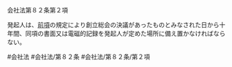 会社法第８２条第２項

発起人は、[前項](会社法＿＿＿＿第８２条第１項)の規定により創立総会の決議があったものとみなされた日から十年間、同項の書面又は電磁的記録を発起人が定めた場所に備え置かなければならない。

#会社法
#会社法/第８２条
#会社法/第８２条/第２項
